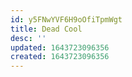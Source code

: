 ```yaml
---
id: y5FNwYVF6H9oOfiTpmWgt
title: Dead Cool
desc: ''
updated: 1643723096356
created: 1643723096356
---
```


